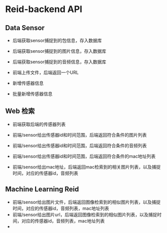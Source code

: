 # Reid-backend API

## Data Sensor

- 后端获取sensor捕捉到的包信息，存入数据库

- 后端获取sensor捕捉到的图片信息，存入数据库

- 后端获取sensor捕捉到的音频信息，存入数据库

- 前端上传文件，后端返回一个URL

- 新增传感器信息

- 批量新增传感器信息

## Web 检索

- 前端获取后端的传感器列表

- 前端/sensor给出传感器id和时间范围，后端返回符合条件的图片列表

- 前端/sensor给出传感器id和时间范围，后端返回符合条件的音频列表

- 前端/sensor给出传感器id和时间范围，后端返回符合条件的mac地址列表

- 前端/sensor给出mac地址，后端返回mac检索到的相关图片列表，以及捕捉时间，对应的传感器id，音频列表


## Machine Learning Reid

- 前端/sensor给出图片文件，后端返回图像检索到的相似图片列表，以及捕捉时间，对应的传感器id，音频列表，mac地址列表
- 前端/sensor给出图片url，后端返回图像检索到的相似图片列表，以及捕捉时间，对应的传感器id，音频列表，mac地址列表
- 